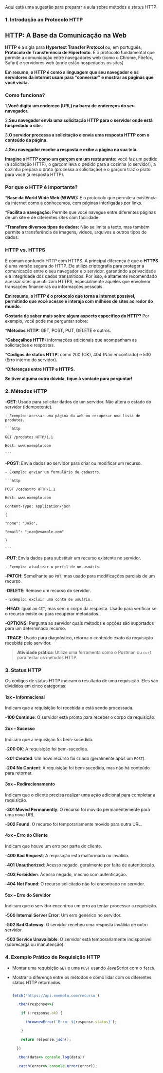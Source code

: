 Aqui está uma sugestão para preparar a aula sobre métodos e status HTTP:

### 1. Introdução ao Protocolo HTTP

## HTTP: A Base da Comunicação na Web

**HTTP** é a sigla para **Hypertext Transfer Protocol** ou, em português, **Protocolo de Transferência de Hipertexto**. É o protocolo fundamental que permite a comunicação entre navegadores web (como o Chrome, Firefox, Safari) e servidores web (onde estão hospedados os sites).

**Em resumo, o HTTP é como a linguagem que seu navegador e os servidores da internet usam para "conversar" e mostrar as páginas que você visita.**

### Como funciona?

1.**Você digita um endereço (URL) na barra de endereços do seu navegador.**

2.**Seu navegador envia uma solicitação HTTP para o servidor onde está hospedado o site.**

3.**O servidor processa a solicitação e envia uma resposta HTTP com o conteúdo da página.**

4.**Seu navegador recebe a resposta e exibe a página na sua tela.**

**Imagine o HTTP como um garçom em um restaurante:** você faz um pedido (a solicitação HTTP), o garçom leva o pedido para a cozinha (o servidor), a cozinha prepara o prato (processa a solicitação) e o garçom traz o prato para você (a resposta HTTP).

### Por que o HTTP é importante?

***Base da World Wide Web (WWW):** É o protocolo que permite a existência da internet como a conhecemos, com páginas interligadas por links.

***Facilita a navegação:** Permite que você navegue entre diferentes páginas de um site e de diferentes sites com facilidade.

***Transfere diversos tipos de dados:** Não se limita a texto, mas também permite a transferência de imagens, vídeos, arquivos e outros tipos de dados.

### HTTP vs. HTTPS

É comum confundir HTTP com HTTPS. A principal diferença é que o **HTTPS** é uma versão segura do HTTP. Ele utiliza criptografia para proteger a comunicação entre o seu navegador e o servidor, garantindo a privacidade e a integridade dos dados transmitidos. Por isso, é altamente recomendado acessar sites que utilizam HTTPS, especialmente aqueles que envolvem transações financeiras ou informações pessoais.

**Em resumo, o HTTP é o protocolo que torna a internet possível, permitindo que você acesse e interaja com milhões de sites ao redor do mundo.**

**Gostaria de saber mais sobre algum aspecto específico do HTTP?** Por exemplo, você pode me perguntar sobre:

***Métodos HTTP:** GET, POST, PUT, DELETE e outros.

***Cabeçalhos HTTP:** informações adicionais que acompanham as solicitações e respostas.

***Códigos de status HTTP:** como 200 (OK), 404 (Não encontrado) e 500 (Erro interno do servidor).

***Diferenças entre HTTP e HTTPS.**

**Se tiver alguma outra dúvida, fique à vontade para perguntar!**

### 2. Métodos HTTP

   -**GET**: Usado para solicitar dados de um servidor. Não altera o estado do servidor (idempotente).

    - Exemplo: acessar uma página da web ou recuperar uma lista de produtos.

    ```http

    GET /produtos HTTP/1.1

    Host: www.exemplo.com

    ```

   -**POST**: Envia dados ao servidor para criar ou modificar um recurso.

    - Exemplo: enviar um formulário de cadastro.

    ```http

    POST /cadastro HTTP/1.1

    Host: www.exemplo.com

    Content-Type: application/json

    {

    "nome": "João",

    "email": "joao@example.com"

    }

    ```

   -**PUT**: Envia dados para substituir um recurso existente no servidor.

    - Exemplo: atualizar o perfil de um usuário.

   -**PATCH**: Semelhante ao `PUT`, mas usado para modificações parciais de um recurso.

   -**DELETE**: Remove um recurso do servidor.

    - Exemplo: excluir uma conta de usuário.

   -**HEAD**: Igual ao `GET`, mas sem o corpo da resposta. Usado para verificar se o recurso existe ou para recuperar metadados.

   -**OPTIONS**: Pergunta ao servidor quais métodos e opções são suportados para um determinado recurso.

   -**TRACE**: Usado para diagnóstico, retorna o conteúdo exato da requisição recebida pelo servidor.

> **Atividade prática**: Utilize uma ferramenta como o Postman ou `curl` para testar os métodos HTTP.

### 3. Status HTTP

   Os códigos de status HTTP indicam o resultado de uma requisição. Eles são divididos em cinco categorias:

#### 1xx – Informacional

   Indicam que a requisição foi recebida e está sendo processada.

   -**100 Continue**: O servidor está pronto para receber o corpo da requisição.

#### 2xx – Sucesso

   Indicam que a requisição foi bem-sucedida.

   -**200 OK**: A requisição foi bem-sucedida.

   -**201 Created**: Um novo recurso foi criado (geralmente após um `POST`).

   -**204 No Content**: A requisição foi bem-sucedida, mas não há conteúdo para retornar.

#### 3xx – Redirecionamento

   Indicam que o cliente precisa realizar uma ação adicional para completar a requisição.

   -**301 Moved Permanently**: O recurso foi movido permanentemente para uma nova URL.

   -**302 Found**: O recurso foi temporariamente movido para outra URL.

#### 4xx – Erro do Cliente

   Indicam que houve um erro por parte do cliente.

   -**400 Bad Request**: A requisição está malformada ou inválida.

   -**401 Unauthorized**: Acesso negado, geralmente por falta de autenticação.

   -**403 Forbidden**: Acesso negado, mesmo com autenticação.

   -**404 Not Found**: O recurso solicitado não foi encontrado no servidor.

#### 5xx – Erro do Servidor

   Indicam que o servidor encontrou um erro ao tentar processar a requisição.

   -**500 Internal Server Error**: Um erro genérico no servidor.

   -**502 Bad Gateway**: O servidor recebeu uma resposta inválida de outro servidor.

   -**503 Service Unavailable**: O servidor está temporariamente indisponível (sobrecarga ou manutenção).

### 4. Exemplo Prático de Requisição HTTP

- Montar uma requisição `GET` e uma `POST` usando JavaScript com o `fetch`.
- Mostrar a diferença entre os métodos e como lidar com os diferentes status HTTP retornados.

  ```javascript

  fetch('https://api.exemplo.com/recurso')

    .then(response=>{

      if (!response.ok) {

        thrownewError(`Erro: ${response.status}`);

      }

      return response.json();

    })

    .then(data=> console.log(data))

    .catch(error=> console.error(error));

  ```
